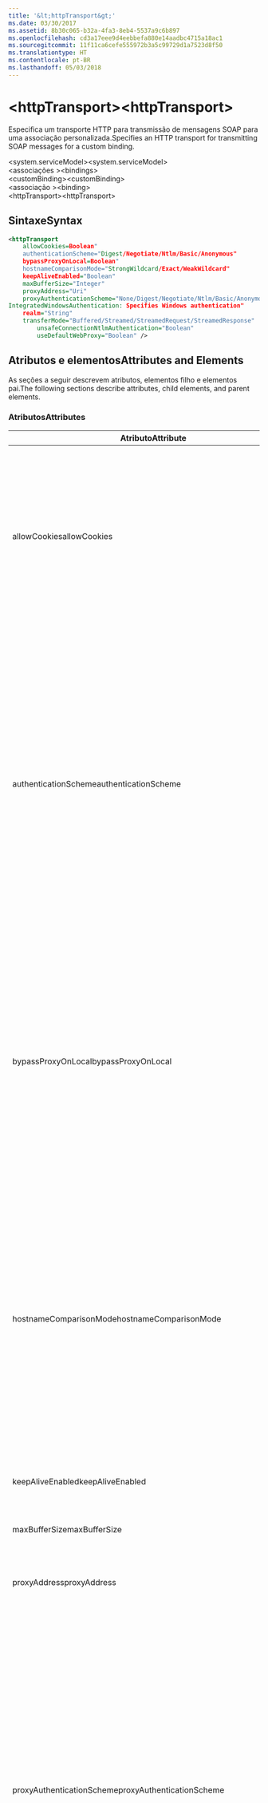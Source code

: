 ```yaml
---
title: '&lt;httpTransport&gt;'
ms.date: 03/30/2017
ms.assetid: 8b30c065-b32a-4fa3-8eb4-5537a9c6b897
ms.openlocfilehash: cd3a17eee9d4eebbefa880e14aadbc4715a18ac1
ms.sourcegitcommit: 11f11ca6cefe555972b3a5c99729d1a7523d8f50
ms.translationtype: HT
ms.contentlocale: pt-BR
ms.lasthandoff: 05/03/2018
---
```

# <a name="lthttptransportgt"></a><span data-ttu-id="54625-102">&lt;httpTransport&gt;</span><span class="sxs-lookup"><span data-stu-id="54625-102">&lt;httpTransport&gt;</span></span>
<span data-ttu-id="54625-103">Especifica um transporte HTTP para transmissão de mensagens SOAP para uma associação personalizada.</span><span class="sxs-lookup"><span data-stu-id="54625-103">Specifies an HTTP transport for transmitting SOAP messages for a custom binding.</span></span>  
  
 <span data-ttu-id="54625-104">\<system.serviceModel></span><span class="sxs-lookup"><span data-stu-id="54625-104">\<system.serviceModel></span></span>  
<span data-ttu-id="54625-105">\<associações ></span><span class="sxs-lookup"><span data-stu-id="54625-105">\<bindings></span></span>  
<span data-ttu-id="54625-106">\<customBinding></span><span class="sxs-lookup"><span data-stu-id="54625-106">\<customBinding></span></span>  
<span data-ttu-id="54625-107">\<associação ></span><span class="sxs-lookup"><span data-stu-id="54625-107">\<binding></span></span>  
<span data-ttu-id="54625-108">\<httpTransport></span><span class="sxs-lookup"><span data-stu-id="54625-108">\<httpTransport></span></span>  
  
## <a name="syntax"></a><span data-ttu-id="54625-109">Sintaxe</span><span class="sxs-lookup"><span data-stu-id="54625-109">Syntax</span></span>  
  
```xml  
<httpTransport  
    allowCookies=Boolean"  
    authenticationScheme="Digest/Negotiate/Ntlm/Basic/Anonymous"  
    bypassProxyOnLocal=Boolean"  
    hostnameComparisonMode="StrongWildcard/Exact/WeakWildcard"  
    keepAliveEnabled="Boolean"  
    maxBufferSize="Integer"  
    proxyAddress="Uri"  
    proxyAuthenticationScheme="None/Digest/Negotiate/Ntlm/Basic/Anonymous"  
IntegratedWindowsAuthentication: Specifies Windows authentication"  
    realm="String"  
    transferMode="Buffered/Streamed/StreamedRequest/StreamedResponse"  
        unsafeConnectionNtlmAuthentication="Boolean"  
        useDefaultWebProxy="Boolean" />  
```  
  
## <a name="attributes-and-elements"></a><span data-ttu-id="54625-110">Atributos e elementos</span><span class="sxs-lookup"><span data-stu-id="54625-110">Attributes and Elements</span></span>  
 <span data-ttu-id="54625-111">As seções a seguir descrevem atributos, elementos filho e elementos pai.</span><span class="sxs-lookup"><span data-stu-id="54625-111">The following sections describe attributes, child elements, and parent elements.</span></span>  
  
### <a name="attributes"></a><span data-ttu-id="54625-112">Atributos</span><span class="sxs-lookup"><span data-stu-id="54625-112">Attributes</span></span>  
  
|<span data-ttu-id="54625-113">Atributo</span><span class="sxs-lookup"><span data-stu-id="54625-113">Attribute</span></span>|<span data-ttu-id="54625-114">Descrição</span><span class="sxs-lookup"><span data-stu-id="54625-114">Description</span></span>|  
|---------------|-----------------|  
|<span data-ttu-id="54625-115">allowCookies</span><span class="sxs-lookup"><span data-stu-id="54625-115">allowCookies</span></span>|<span data-ttu-id="54625-116">Um valor booleano que especifica se o cliente aceita cookies e os propaga em solicitações futuras.</span><span class="sxs-lookup"><span data-stu-id="54625-116">A Boolean value that specifies whether the client accepts cookies and propagates them on future requests.</span></span> <span data-ttu-id="54625-117">O padrão é `false`.</span><span class="sxs-lookup"><span data-stu-id="54625-117">The default is `false`.</span></span><br /><br /> <span data-ttu-id="54625-118">Você pode usar esse atributo quando você interage com os serviços Web ASMX que usam cookies.</span><span class="sxs-lookup"><span data-stu-id="54625-118">You can use this attribute when you interact with ASMX Web services that use cookies.</span></span> <span data-ttu-id="54625-119">Dessa forma, você poderá ter certeza de que os cookies retornados do servidor são copiados automaticamente para todas as solicitações de cliente futuras desse serviço.</span><span class="sxs-lookup"><span data-stu-id="54625-119">In this way, you can be sure that the cookies returned from the server are automatically copied to all future client requests for that service.</span></span>|  
|<span data-ttu-id="54625-120">authenticationScheme</span><span class="sxs-lookup"><span data-stu-id="54625-120">authenticationScheme</span></span>|<span data-ttu-id="54625-121">Especifica o protocolo usado para autenticar solicitações de cliente processadas por um ouvinte HTTP.</span><span class="sxs-lookup"><span data-stu-id="54625-121">Specifies the protocol used to authenticate client requests being processed by an HTTP listener.</span></span> <span data-ttu-id="54625-122">Os valores válidos incluem o seguinte:</span><span class="sxs-lookup"><span data-stu-id="54625-122">Valid values include the following:</span></span><br /><br /> <span data-ttu-id="54625-123">-Digest: Especifica a autenticação digest.</span><span class="sxs-lookup"><span data-stu-id="54625-123">-   Digest: Specifies digest authentication.</span></span><br /><span data-ttu-id="54625-124">-Negotiate: Negocia com o cliente para determinar o esquema de autenticação.</span><span class="sxs-lookup"><span data-stu-id="54625-124">-   Negotiate: Negotiates with the client to determine the authentication scheme.</span></span> <span data-ttu-id="54625-125">Se o cliente e o servidor oferecem suporte ao Kerberos, ele é usado; caso contrário, o NTLM é usado.</span><span class="sxs-lookup"><span data-stu-id="54625-125">If both client and server support Kerberos, it is used; otherwise, NTLM is used.</span></span><br /><span data-ttu-id="54625-126">-Ntlm: Especifica a autenticação NTLM.</span><span class="sxs-lookup"><span data-stu-id="54625-126">-   Ntlm: Specifies NTLM authentication.</span></span><br /><span data-ttu-id="54625-127">-Básico: Especifica a autenticação básica.</span><span class="sxs-lookup"><span data-stu-id="54625-127">-   Basic: Specifies basic authentication.</span></span><br /><span data-ttu-id="54625-128">-Anônimo: Especifica a autenticação anônima.</span><span class="sxs-lookup"><span data-stu-id="54625-128">-   Anonymous: Specifies anonymous authentication.</span></span><br /><br /> <span data-ttu-id="54625-129">O padrão é anônimo.</span><span class="sxs-lookup"><span data-stu-id="54625-129">The default is Anonymous.</span></span> <span data-ttu-id="54625-130">Esse atributo é do tipo <xref:System.Net.AuthenticationSchemes>.</span><span class="sxs-lookup"><span data-stu-id="54625-130">This attribute is of type <xref:System.Net.AuthenticationSchemes>.</span></span> <span data-ttu-id="54625-131">Esse atributo só pode ser definido uma vez.</span><span class="sxs-lookup"><span data-stu-id="54625-131">This attribute can only be set once.</span></span>|  
|<span data-ttu-id="54625-132">bypassProxyOnLocal</span><span class="sxs-lookup"><span data-stu-id="54625-132">bypassProxyOnLocal</span></span>|<span data-ttu-id="54625-133">Um valor booliano que indica se deve ignorar o servidor proxy para endereços locais.</span><span class="sxs-lookup"><span data-stu-id="54625-133">A Boolean value that indicates whether to bypass the proxy server for local addresses.</span></span> <span data-ttu-id="54625-134">O padrão é `false`.</span><span class="sxs-lookup"><span data-stu-id="54625-134">The default is `false`.</span></span><br /><br /> <span data-ttu-id="54625-135">Um endereço local é aquele que está na rede local ou intranet.</span><span class="sxs-lookup"><span data-stu-id="54625-135">A local address is one that is on the local LAN or intranet.</span></span><br /><br /> <span data-ttu-id="54625-136">Windows Communication Foundation (WCF) sempre ignora o proxy se o endereço do serviço começa com http://localhost.</span><span class="sxs-lookup"><span data-stu-id="54625-136">Windows Communication Foundation (WCF) always ignores the proxy if the service address begins with http://localhost.</span></span><br /><br /> <span data-ttu-id="54625-137">Se você deseja que os clientes passar por um proxy ao conversar com serviços no mesmo computador, você deve usar o nome de host em vez de localhost.</span><span class="sxs-lookup"><span data-stu-id="54625-137">You should use the host name rather than localhost if you want clients to go through a proxy when talking to services on the same machine.</span></span>|  
|<span data-ttu-id="54625-138">hostnameComparisonMode</span><span class="sxs-lookup"><span data-stu-id="54625-138">hostnameComparisonMode</span></span>|<span data-ttu-id="54625-139">Especifica o modo de comparação de nome de host HTTP usado para analisar URIs.</span><span class="sxs-lookup"><span data-stu-id="54625-139">Specifies the HTTP hostname comparison mode used to parse URIs.</span></span> <span data-ttu-id="54625-140">Os valores válidos são,</span><span class="sxs-lookup"><span data-stu-id="54625-140">Valid values are,</span></span><br /><br /> <span data-ttu-id="54625-141">-StrongWildcard: ("+") corresponde a todos os possíveis nomes de host no contexto do esquema especificado, porta e URI relativo.</span><span class="sxs-lookup"><span data-stu-id="54625-141">-   StrongWildcard: ("+") matches all possible hostnames in the context of the specified scheme, port and relative URI.</span></span><br /><span data-ttu-id="54625-142">-Exato: sem curingas</span><span class="sxs-lookup"><span data-stu-id="54625-142">-   Exact: no wildcards</span></span><br /><span data-ttu-id="54625-143">-WeakWildcard: ("\*") corresponde a todas as possíveis hostname no contexto do esquema especificado, porta e UIR relativo que não foram correspondidas explicitamente ou por meio do mecanismo de curinga forte.</span><span class="sxs-lookup"><span data-stu-id="54625-143">-   WeakWildcard: ("\*") matches all possible hostname in the context of the specified scheme, port and relative UIR that have not been matched explicitly or through the strong wildcard mechanism.</span></span><br /><br /> <span data-ttu-id="54625-144">O padrão é StrongWildcard.</span><span class="sxs-lookup"><span data-stu-id="54625-144">The default is StrongWildcard.</span></span> <span data-ttu-id="54625-145">Esse atributo é do tipo `System.ServiceModel.HostnameComparisonMode`.</span><span class="sxs-lookup"><span data-stu-id="54625-145">This attribute is of type `System.ServiceModel.HostnameComparisonMode`.</span></span>|  
|<span data-ttu-id="54625-146">keepAliveEnabled</span><span class="sxs-lookup"><span data-stu-id="54625-146">keepAliveEnabled</span></span>|<span data-ttu-id="54625-147">Um valor booleano que especifica se deve fazer uma conexão persistente para o recurso de internet.</span><span class="sxs-lookup"><span data-stu-id="54625-147">A Boolean value that specifies whether to make a persistent connection to the internet resource.</span></span>|  
|<span data-ttu-id="54625-148">maxBufferSize</span><span class="sxs-lookup"><span data-stu-id="54625-148">maxBufferSize</span></span>|<span data-ttu-id="54625-149">Um inteiro positivo que especifica o tamanho máximo do buffer.</span><span class="sxs-lookup"><span data-stu-id="54625-149">A positive integer that specifies the maximum size of the buffer.</span></span> <span data-ttu-id="54625-150">O padrão é 524288</span><span class="sxs-lookup"><span data-stu-id="54625-150">The default is 524288</span></span>|  
|<span data-ttu-id="54625-151">proxyAddress</span><span class="sxs-lookup"><span data-stu-id="54625-151">proxyAddress</span></span>|<span data-ttu-id="54625-152">Um URI que especifica o endereço do proxy HTTP.</span><span class="sxs-lookup"><span data-stu-id="54625-152">A URI that specifies the address of the HTTP proxy.</span></span> <span data-ttu-id="54625-153">Se `useSystemWebProxy` é `true`, essa configuração deve ser `null`.</span><span class="sxs-lookup"><span data-stu-id="54625-153">If `useSystemWebProxy` is `true`, this setting must be `null`.</span></span> <span data-ttu-id="54625-154">O padrão é `null`.</span><span class="sxs-lookup"><span data-stu-id="54625-154">The default is `null`.</span></span>|  
|<span data-ttu-id="54625-155">proxyAuthenticationScheme</span><span class="sxs-lookup"><span data-stu-id="54625-155">proxyAuthenticationScheme</span></span>|<span data-ttu-id="54625-156">Especifica o protocolo usado para autenticar solicitações de cliente processadas por um proxy HTTP.</span><span class="sxs-lookup"><span data-stu-id="54625-156">Specifies the protocol used for authenticating client requests being processed by an HTTP proxy.</span></span> <span data-ttu-id="54625-157">Os valores válidos incluem o seguinte:</span><span class="sxs-lookup"><span data-stu-id="54625-157">Valid values include the following:</span></span><br /><br /> <span data-ttu-id="54625-158">-Nenhum: Nenhuma autenticação é realizada.</span><span class="sxs-lookup"><span data-stu-id="54625-158">-   None: No authentication is performed.</span></span><br /><span data-ttu-id="54625-159">-Digest: Especifica a autenticação digest.</span><span class="sxs-lookup"><span data-stu-id="54625-159">-   Digest: Specifies digest authentication.</span></span><br /><span data-ttu-id="54625-160">-Negotiate: Negocia com o cliente para determinar o esquema de autenticação.</span><span class="sxs-lookup"><span data-stu-id="54625-160">-   Negotiate: Negotiates with the client to determine the authentication scheme.</span></span> <span data-ttu-id="54625-161">Se o cliente e o servidor oferecem suporte ao Kerberos, ele é usado; caso contrário, o NTLM é usado.</span><span class="sxs-lookup"><span data-stu-id="54625-161">If both client and server support Kerberos, it is used; otherwise, NTLM is used.</span></span><br /><span data-ttu-id="54625-162">-Ntlm: Especifica a autenticação NTLM.</span><span class="sxs-lookup"><span data-stu-id="54625-162">-   Ntlm: Specifies NTLM authentication.</span></span><br /><span data-ttu-id="54625-163">-Básico: Especifica a autenticação básica.</span><span class="sxs-lookup"><span data-stu-id="54625-163">-   Basic: Specifies basic authentication.</span></span><br /><span data-ttu-id="54625-164">-Anônimo: Especifica a autenticação anônima.</span><span class="sxs-lookup"><span data-stu-id="54625-164">-   Anonymous: Specifies anonymous authentication.</span></span><br /><span data-ttu-id="54625-165">-IntegratedWindowsAuthentication: Especifica a autenticação do Windows.</span><span class="sxs-lookup"><span data-stu-id="54625-165">-   IntegratedWindowsAuthentication: Specifies Windows authentication.</span></span><br /><br /> <span data-ttu-id="54625-166">O padrão é anônimo.</span><span class="sxs-lookup"><span data-stu-id="54625-166">The default is Anonymous.</span></span> <span data-ttu-id="54625-167">Esse atributo é do tipo <xref:System.Net.AuthenticationSchemes>.</span><span class="sxs-lookup"><span data-stu-id="54625-167">This attribute is of type <xref:System.Net.AuthenticationSchemes>.</span></span>|  
|<span data-ttu-id="54625-168">território</span><span class="sxs-lookup"><span data-stu-id="54625-168">realm</span></span>|<span data-ttu-id="54625-169">Uma cadeia de caracteres que especifica o domínio a ser usado no proxy/servidor.</span><span class="sxs-lookup"><span data-stu-id="54625-169">A string that specifies the realm to use on the proxy/server.</span></span> <span data-ttu-id="54625-170">O padrão é uma cadeia de caracteres vazia.</span><span class="sxs-lookup"><span data-stu-id="54625-170">The default is an empty string.</span></span><br /><br /> <span data-ttu-id="54625-171">Servidores usam realms para particionar a recursos protegidos.</span><span class="sxs-lookup"><span data-stu-id="54625-171">Servers use realms to partition protected resources.</span></span> <span data-ttu-id="54625-172">Cada partição pode ter seu próprio banco de dados de esquema e/ou autorização de autenticação.</span><span class="sxs-lookup"><span data-stu-id="54625-172">Each partition can have its own authentication scheme and/or authorization database.</span></span> <span data-ttu-id="54625-173">Territórios são usados apenas para basic e a autenticação digest.</span><span class="sxs-lookup"><span data-stu-id="54625-173">Realms are used only for basic and digest authentication.</span></span> <span data-ttu-id="54625-174">Depois que um cliente é autenticado com êxito, a autenticação é válida para todos os recursos de um determinado território.</span><span class="sxs-lookup"><span data-stu-id="54625-174">After a client successfully authenticates, the authentication is valid for all resources in a given realm.</span></span> <span data-ttu-id="54625-175">Para obter uma descrição detalhada de territórios, consulte RFC 2617 no http://www.ietf.org.</span><span class="sxs-lookup"><span data-stu-id="54625-175">For a detailed description of realms, see RFC 2617 at http://www.ietf.org.</span></span>|  
|<span data-ttu-id="54625-176">transferMode</span><span class="sxs-lookup"><span data-stu-id="54625-176">transferMode</span></span>|<span data-ttu-id="54625-177">Especifica se as mensagens são armazenados em buffer ou transmitidas ou uma solicitação ou resposta.</span><span class="sxs-lookup"><span data-stu-id="54625-177">Specifies whether messages are buffered or streamed or a request or response.</span></span> <span data-ttu-id="54625-178">Os valores válidos incluem o seguinte:</span><span class="sxs-lookup"><span data-stu-id="54625-178">Valid values include the following:</span></span><br /><br /> <span data-ttu-id="54625-179">-Buffer: As mensagens de solicitação e resposta são armazenados em buffer.</span><span class="sxs-lookup"><span data-stu-id="54625-179">-   Buffered: The request and response messages are buffered.</span></span><br /><span data-ttu-id="54625-180">-Streaming: As mensagens de solicitação e resposta são transmitidas.</span><span class="sxs-lookup"><span data-stu-id="54625-180">-   Streamed: The request and response messages are streamed.</span></span><br /><span data-ttu-id="54625-181">-StreamedRequest: A mensagem de solicitação é transmitida e a mensagem de resposta é armazenada em buffer.</span><span class="sxs-lookup"><span data-stu-id="54625-181">-   StreamedRequest: The request message is streamed and the response message is buffered.</span></span><br /><span data-ttu-id="54625-182">-StreamedResponse: A mensagem de solicitação é armazenado em buffer e a mensagem de resposta é transmitida.</span><span class="sxs-lookup"><span data-stu-id="54625-182">-   StreamedResponse: The request message is buffered and the response message is streamed.</span></span><br /><br /> <span data-ttu-id="54625-183">O padrão é armazenado em buffer.</span><span class="sxs-lookup"><span data-stu-id="54625-183">The default is Buffered.</span></span> <span data-ttu-id="54625-184">Esse atributo é do tipo <xref:System.ServiceModel.TransferMode> .</span><span class="sxs-lookup"><span data-stu-id="54625-184">This attribute is of type <xref:System.ServiceModel.TransferMode> .</span></span>|  
|<span data-ttu-id="54625-185">unsafeConnectionNtlmAuthentication</span><span class="sxs-lookup"><span data-stu-id="54625-185">unsafeConnectionNtlmAuthentication</span></span>|<span data-ttu-id="54625-186">Um valor booleano que especifica se o compartilhamento de Conexão não segura está habilitada no servidor.</span><span class="sxs-lookup"><span data-stu-id="54625-186">A Boolean value that specifies whether Unsafe Connection Sharing is enabled on the server.</span></span> <span data-ttu-id="54625-187">O padrão é `false`.</span><span class="sxs-lookup"><span data-stu-id="54625-187">The default is `false`.</span></span> <span data-ttu-id="54625-188">Se estiver habilitado, a autenticação NTLM será executada uma vez em cada conexão TCP.</span><span class="sxs-lookup"><span data-stu-id="54625-188">If enabled, NTLM authentication is performed once on each TCP connection.</span></span>|  
|<span data-ttu-id="54625-189">useDefaultWebProxy</span><span class="sxs-lookup"><span data-stu-id="54625-189">useDefaultWebProxy</span></span>|<span data-ttu-id="54625-190">Um valor booleano que especifica se as configurações de proxy de todo o computador são usadas em vez de configurações específicas do usuário.</span><span class="sxs-lookup"><span data-stu-id="54625-190">A Boolean value that specifies whether the machine-wide proxy settings are used rather than the user specific settings.</span></span> <span data-ttu-id="54625-191">O padrão é `true`.</span><span class="sxs-lookup"><span data-stu-id="54625-191">The default is `true`.</span></span>|  
  
### <a name="child-elements"></a><span data-ttu-id="54625-192">Elementos filho</span><span class="sxs-lookup"><span data-stu-id="54625-192">Child Elements</span></span>  
 <span data-ttu-id="54625-193">Nenhum</span><span class="sxs-lookup"><span data-stu-id="54625-193">None</span></span>  
  
### <a name="parent-elements"></a><span data-ttu-id="54625-194">Elementos pai</span><span class="sxs-lookup"><span data-stu-id="54625-194">Parent Elements</span></span>  
  
|<span data-ttu-id="54625-195">Elemento</span><span class="sxs-lookup"><span data-stu-id="54625-195">Element</span></span>|<span data-ttu-id="54625-196">Descrição</span><span class="sxs-lookup"><span data-stu-id="54625-196">Description</span></span>|  
|-------------|-----------------|  
|[<span data-ttu-id="54625-197">\<associação ></span><span class="sxs-lookup"><span data-stu-id="54625-197">\<binding></span></span>](../../../../../docs/framework/misc/binding.md)|<span data-ttu-id="54625-198">Define todos os recursos de associação da associação personalizada.</span><span class="sxs-lookup"><span data-stu-id="54625-198">Defines all binding capabilities of the custom binding.</span></span>|  
  
## <a name="remarks"></a><span data-ttu-id="54625-199">Comentários</span><span class="sxs-lookup"><span data-stu-id="54625-199">Remarks</span></span>  
 <span data-ttu-id="54625-200">O `httpTransport` elemento é o ponto de partida para criar uma associação personalizada que implementa o protocolo de transporte HTTP.</span><span class="sxs-lookup"><span data-stu-id="54625-200">The `httpTransport` element is the starting point for creating a custom binding that implements the HTTP transport protocol.</span></span> <span data-ttu-id="54625-201">O HTTP é o transporte primário usado para fins de interoperabilidade.</span><span class="sxs-lookup"><span data-stu-id="54625-201">HTTP is the primary transport used for interoperability purposes.</span></span> <span data-ttu-id="54625-202">Esse transporte é suportado pelo Windows Communication Foundation (WCF) para garantir a interoperabilidade com outros não -[!INCLUDE[indigo2](../../../../../includes/indigo2-md.md)] pilhas de serviços da Web.</span><span class="sxs-lookup"><span data-stu-id="54625-202">This transport is supported by the Windows Communication Foundation (WCF) to ensure interoperability with other non-[!INCLUDE[indigo2](../../../../../includes/indigo2-md.md)] Web services stacks.</span></span>  
  
## <a name="see-also"></a><span data-ttu-id="54625-203">Consulte também</span><span class="sxs-lookup"><span data-stu-id="54625-203">See Also</span></span>  
 <xref:System.ServiceModel.Configuration.HttpTransportElement>  
 <xref:System.ServiceModel.Channels.HttpTransportBindingElement>  
 <xref:System.ServiceModel.Channels.TransportBindingElement>  
 <xref:System.ServiceModel.Channels.CustomBinding>  
 [<span data-ttu-id="54625-204">Transportes</span><span class="sxs-lookup"><span data-stu-id="54625-204">Transports</span></span>](../../../../../docs/framework/wcf/feature-details/transports.md)  
 [<span data-ttu-id="54625-205">Escolhendo um transporte</span><span class="sxs-lookup"><span data-stu-id="54625-205">Choosing a Transport</span></span>](../../../../../docs/framework/wcf/feature-details/choosing-a-transport.md)  
 [<span data-ttu-id="54625-206">Associações</span><span class="sxs-lookup"><span data-stu-id="54625-206">Bindings</span></span>](../../../../../docs/framework/wcf/bindings.md)  
 [<span data-ttu-id="54625-207">Estendendo associações</span><span class="sxs-lookup"><span data-stu-id="54625-207">Extending Bindings</span></span>](../../../../../docs/framework/wcf/extending/extending-bindings.md)  
 [<span data-ttu-id="54625-208">Associações personalizadas</span><span class="sxs-lookup"><span data-stu-id="54625-208">Custom Bindings</span></span>](../../../../../docs/framework/wcf/extending/custom-bindings.md)  
 [<span data-ttu-id="54625-209">\<customBinding></span><span class="sxs-lookup"><span data-stu-id="54625-209">\<customBinding></span></span>](../../../../../docs/framework/configure-apps/file-schema/wcf/custombinding.md)
